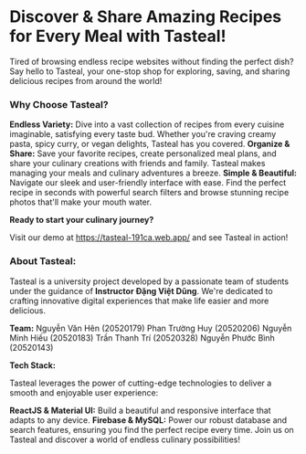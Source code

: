 # Discover & Share Amazing Recipes for Every Meal with Tasteal!

Tired of browsing endless recipe websites without finding the perfect dish? Say hello to Tasteal, your one-stop shop for exploring, saving, and sharing delicious recipes from around the world!

### Why Choose Tasteal?

**Endless Variety:** Dive into a vast collection of recipes from every cuisine imaginable, satisfying every taste bud. Whether you're craving creamy pasta, spicy curry, or vegan delights, Tasteal has you covered.
**Organize & Share:** Save your favorite recipes, create personalized meal plans, and share your culinary creations with friends and family. Tasteal makes managing your meals and culinary adventures a breeze.
**Simple & Beautiful:** Navigate our sleek and user-friendly interface with ease. Find the perfect recipe in seconds with powerful search filters and browse stunning recipe photos that'll make your mouth water.

**Ready to start your culinary journey?**

Visit our demo at https://tasteal-191ca.web.app/ and see Tasteal in action!

### About Tasteal:

Tasteal is a university project developed by a passionate team of students under the guidance of **Instructor Đặng Việt Dũng**. We're dedicated to crafting innovative digital experiences that make life easier and more delicious.

**Team:**
Nguyễn Văn Hên (20520179)
Phan Trường Huy (20520206)
Nguyễn Minh Hiếu (20520183)
Trần Thanh Trí (20520328)
Nguyễn Phước Bình (20520143)

**Tech Stack:**

Tasteal leverages the power of cutting-edge technologies to deliver a smooth and enjoyable user experience:

**ReactJS & Material UI:** Build a beautiful and responsive interface that adapts to any device.
**Firebase & MySQL:** Power our robust database and search features, ensuring you find the perfect recipe every time.
Join us on Tasteal and discover a world of endless culinary possibilities!

